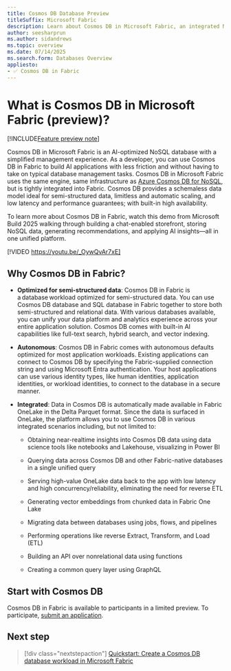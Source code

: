 ```yaml
---
title: Cosmos DB Database Preview
titleSuffix: Microsoft Fabric
description: Learn about Cosmos DB in Microsoft Fabric, an integrated NoSQL developer-friendly database.
author: seesharprun
ms.author: sidandrews
ms.topic: overview
ms.date: 07/14/2025
ms.search.form: Databases Overview
appliesto:
- ✅ Cosmos DB in Fabric
---
```


# What is Cosmos DB in Microsoft Fabric (preview)?

[!INCLUDE[Feature preview note](../../includes/feature-preview-note.md)]

Cosmos DB in Microsoft Fabric is an AI-optimized NoSQL database with a simplified management experience. As a developer, you can use Cosmos DB in Fabric to build AI applications with less friction and without having to take on typical database management tasks. Cosmos DB in Microsoft Fabric uses the same engine, same infrastructure as [Azure Cosmos DB for NoSQL](/azure/cosmos-db/nosql), but is tightly integrated into Fabric. Cosmos DB provides a schemaless data model ideal for semi-structured data, limitless and automatic scaling, and low latency and performance guarantees; with built-in high availability.

To learn more about Cosmos DB in Fabric, watch this demo from Microsoft Build 2025 walking through building a chat-enabled storefront, storing NoSQL data, generating recommendations, and applying AI insights—all in one unified platform.

[!VIDEO https://youtu.be/_OywQvAr7xE]

## Why Cosmos DB in Fabric? 

- **Optimized for semi-structured data**: Cosmos DB in Fabric is a database workload optimized for semi-structured data. You can use Cosmos DB database and SQL database in Fabric together to store both semi-structured and relational data. With various databases available, you can unify your data platform and analytics experience across your entire application solution. Cosmos DB comes with built-in AI capabilities like full-text search, hybrid search, and vector indexing.

- **Autonomous**: Cosmos DB in Fabric comes with autonomous defaults optimized for most application workloads. Existing applications can connect to Cosmos DB by specifying the Fabric-supplied connection string and using Microsoft Entra authentication. Your host applications can use various identity types, like human identities, application identities, or workload identities, to connect to the database in a secure manner.

- **Integrated**: Data in Cosmos DB is automatically made available in Fabric OneLake in the Delta Parquet format. Since the data is surfaced in OneLake, the platform allows you to use Cosmos DB in various integrated scenarios including, but not limited to: 

  - Obtaining near-realtime insights into Cosmos DB data using data science tools like notebooks and Lakehouse, visualizing in Power BI
  
  - Querying data across Cosmos DB and other Fabric-native databases in a single unified query 

  - Serving high-value OneLake data back to the app with low latency and high concurrency/reliability, eliminating the need for reverse ETL
  
  - Generating vector embeddings from chunked data in Fabric One Lake 
  
  - Migrating data between databases using jobs, flows, and pipelines 
  
  - Performing operations like reverse Extract, Transform, and Load (ETL) 
  
  - Building an API over nonrelational data using functions  
   
  - Creating a common query layer using GraphQL 

## Start with Cosmos DB

Cosmos DB in Fabric is available to participants in a limited preview. To participate, [submit an application](https://aka.ms/FabricCosmosDBPreview).

## Next step

> [!div class="nextstepaction"]
> [Quickstart: Create a Cosmos DB database workload in Microsoft Fabric](quickstart-portal.md)
